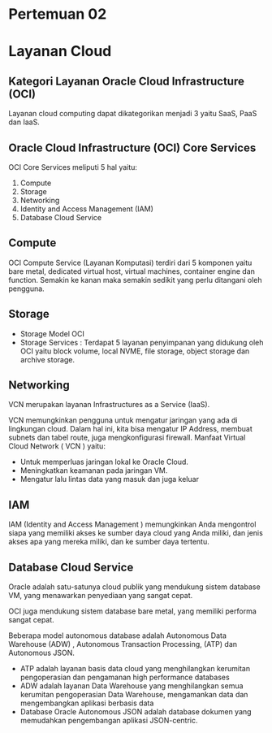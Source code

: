 # Pertemuan 02

# Layanan Cloud
## Kategori Layanan Oracle Cloud Infrastructure (OCI)
Layanan cloud computing dapat dikategorikan menjadi 3 yaitu  SaaS, PaaS dan IaaS.

## Oracle Cloud Infrastructure (OCI) Core Services
OCI Core Services meliputi 5 hal yaitu:
1. Compute
2. Storage
3. Networking
4. Identity and Access Management (IAM)
5. Database Cloud Service

## Compute
OCI Compute Service (Layanan Komputasi) terdiri dari 5 komponen yaitu bare metal, dedicated virtual host, virtual machines, container engine dan function. Semakin ke kanan maka semakin sedikit yang perlu ditangani oleh pengguna. 

## Storage
- Storage Model OCI
- Storage Services : Terdapat 5 layanan penyimpanan yang didukung oleh OCI yaitu block volume, local NVME, file storage, object storage dan archive storage. 

## Networking
VCN merupakan layanan Infrastructures as a Service (IaaS).

VCN memungkinkan pengguna untuk mengatur jaringan yang ada di lingkungan cloud. Dalam hal ini, kita bisa mengatur IP Address, membuat subnets dan tabel route, juga mengkonfigurasi firewall. 
Manfaat  Virtual Cloud Network ( VCN ) yaitu: 

- Untuk memperluas jaringan lokal ke Oracle Cloud. 
- Meningkatkan keamanan pada jaringan VM. 
- Mengatur lalu lintas data yang masuk dan juga keluar 

## IAM
IAM (Identity and Access Management ) memungkinkan Anda mengontrol siapa yang memiliki akses ke sumber daya cloud yang Anda miliki, dan jenis akses apa yang mereka miliki, dan ke sumber daya tertentu.

## Database Cloud Service
Oracle adalah satu-satunya cloud publik yang mendukung sistem database VM, yang menawarkan penyediaan yang sangat cepat. 

OCI juga mendukung sistem database bare metal, yang memiliki performa sangat cepat.

Beberapa model autonomous database adalah Autonomous Data Warehouse (ADW) , Autonomous Transaction Processing, (ATP) dan Autonomous JSON.
- ATP adalah layanan basis data cloud yang menghilangkan kerumitan pengoperasian dan pengamanan high performance databases
- ADW adalah layanan Data Warehouse yang menghilangkan semua kerumitan pengoperasian Data Warehouse, mengamankan data dan mengembangkan aplikasi berbasis data
- Database Oracle Autonomous JSON adalah database dokumen yang memudahkan pengembangan aplikasi JSON-centric. 
